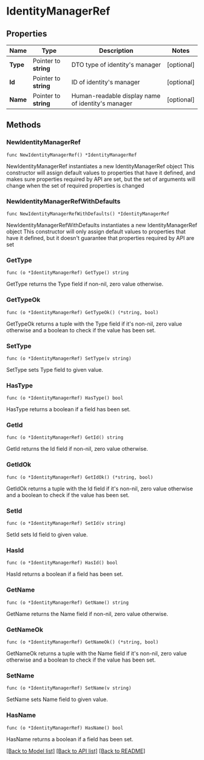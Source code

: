 # IdentityManagerRef

## Properties

Name | Type | Description | Notes
------------ | ------------- | ------------- | -------------
**Type** | Pointer to **string** | DTO type of identity&#39;s manager | [optional] 
**Id** | Pointer to **string** | ID of identity&#39;s manager | [optional] 
**Name** | Pointer to **string** | Human-readable display name of identity&#39;s manager | [optional] 

## Methods

### NewIdentityManagerRef

`func NewIdentityManagerRef() *IdentityManagerRef`

NewIdentityManagerRef instantiates a new IdentityManagerRef object
This constructor will assign default values to properties that have it defined,
and makes sure properties required by API are set, but the set of arguments
will change when the set of required properties is changed

### NewIdentityManagerRefWithDefaults

`func NewIdentityManagerRefWithDefaults() *IdentityManagerRef`

NewIdentityManagerRefWithDefaults instantiates a new IdentityManagerRef object
This constructor will only assign default values to properties that have it defined,
but it doesn't guarantee that properties required by API are set

### GetType

`func (o *IdentityManagerRef) GetType() string`

GetType returns the Type field if non-nil, zero value otherwise.

### GetTypeOk

`func (o *IdentityManagerRef) GetTypeOk() (*string, bool)`

GetTypeOk returns a tuple with the Type field if it's non-nil, zero value otherwise
and a boolean to check if the value has been set.

### SetType

`func (o *IdentityManagerRef) SetType(v string)`

SetType sets Type field to given value.

### HasType

`func (o *IdentityManagerRef) HasType() bool`

HasType returns a boolean if a field has been set.

### GetId

`func (o *IdentityManagerRef) GetId() string`

GetId returns the Id field if non-nil, zero value otherwise.

### GetIdOk

`func (o *IdentityManagerRef) GetIdOk() (*string, bool)`

GetIdOk returns a tuple with the Id field if it's non-nil, zero value otherwise
and a boolean to check if the value has been set.

### SetId

`func (o *IdentityManagerRef) SetId(v string)`

SetId sets Id field to given value.

### HasId

`func (o *IdentityManagerRef) HasId() bool`

HasId returns a boolean if a field has been set.

### GetName

`func (o *IdentityManagerRef) GetName() string`

GetName returns the Name field if non-nil, zero value otherwise.

### GetNameOk

`func (o *IdentityManagerRef) GetNameOk() (*string, bool)`

GetNameOk returns a tuple with the Name field if it's non-nil, zero value otherwise
and a boolean to check if the value has been set.

### SetName

`func (o *IdentityManagerRef) SetName(v string)`

SetName sets Name field to given value.

### HasName

`func (o *IdentityManagerRef) HasName() bool`

HasName returns a boolean if a field has been set.


[[Back to Model list]](../README.md#documentation-for-models) [[Back to API list]](../README.md#documentation-for-api-endpoints) [[Back to README]](../README.md)


